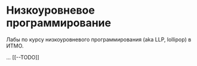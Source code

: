 # Низкоуровневое программирование

Лабы по курсу низкоуровневого программирования (aka LLP, lollipop) в ИТМО.

... [[--TODO]]

